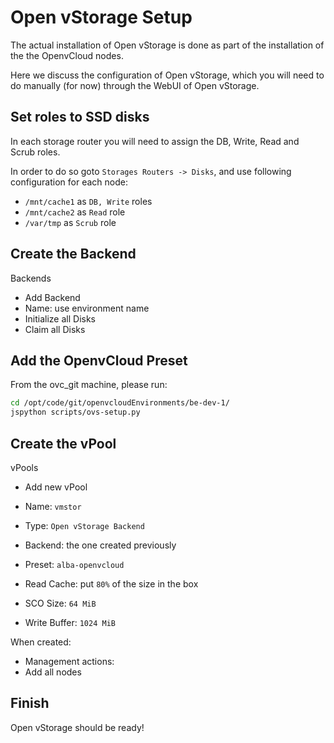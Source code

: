 # Open vStorage Setup

The actual installation of Open vStorage is done as part of the installation of the the OpenvCloud nodes.

Here we discuss the configuration of Open vStorage, which you will need to do manually (for now) through the WebUI of Open vStorage.


## Set roles to SSD disks

In each storage router you will need to assign the DB, Write, Read and Scrub roles.

In order to do so goto `Storages Routers -> Disks`, and use following configuration for each node:
- `/mnt/cache1` as `DB, Write` roles
- `/mnt/cache2` as `Read` role
- `/var/tmp` as `Scrub` role


## Create the Backend

Backends
- Add Backend
- Name: use environment name
- Initialize all Disks
- Claim all Disks


## Add the OpenvCloud Preset

From the ovc_git machine, please run:

```bash
cd /opt/code/git/openvcloudEnvironments/be-dev-1/
jspython scripts/ovs-setup.py
```


## Create the vPool

vPools
- Add new vPool
- Name: `vmstor`
- Type: `Open vStorage Backend`
- Backend: the one created previously
- Preset: `alba-openvcloud`

- Read Cache: put `80%` of the size in the box
- SCO Size: `64 MiB`
- Write Buffer: `1024 MiB`


When created:
- Management actions:
- Add all nodes


## Finish

Open vStorage should be ready!
